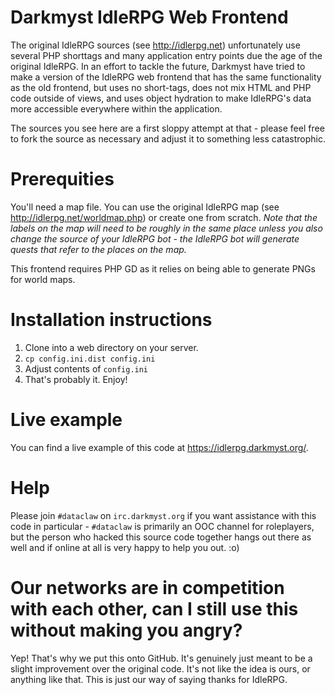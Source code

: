 # Darkmyst IdleRPG Web Frontend

The original IdleRPG sources (see http://idlerpg.net) unfortunately use several PHP shorttags and many application entry points due the age of the original IdleRPG. In an effort to tackle the future, Darkmyst have tried to make a version of the IdleRPG web frontend that has the same functionality as the old frontend, but uses no short-tags, does not mix HTML and PHP code outside of views, and uses object hydration to make IdleRPG's data more accessible everywhere within the application.

The sources you see here are a first sloppy attempt at that - please feel free to fork the source as necessary and adjust it to something less catastrophic.

# Prerequities

You'll need a map file. You can use the original IdleRPG map (see http://idlerpg.net/worldmap.php) or create one from scratch. _Note that the labels on the map will need to be roughly in the same place unless you also change the source of your IdleRPG bot - the IdleRPG bot will generate quests that refer to the places on the map._

This frontend requires PHP GD as it relies on being able to generate PNGs for world maps.

# Installation instructions

1. Clone into a web directory on your server.
2. `cp config.ini.dist config.ini`
3. Adjust contents of `config.ini`
4. That's probably it. Enjoy!

# Live example

You can find a live example of this code at https://idlerpg.darkmyst.org/.

# Help

Please join `#dataclaw` on `irc.darkmyst.org` if you want assistance with this code in particular - `#dataclaw` is primarily an OOC channel for roleplayers, but the person who hacked this source code together hangs out there as well and if online at all is very happy to help you out. :o)

# Our networks are in competition with each other, can I still use this without making you angry?

Yep! That's why we put this onto GitHub. It's genuinely just meant to be a slight improvement over the original code. It's not like the idea is ours, or anything like that. This is just our way of saying thanks for IdleRPG.
